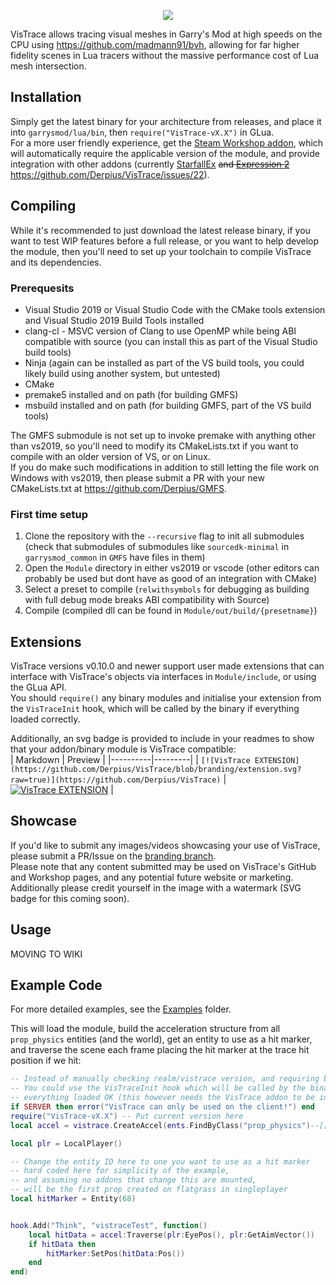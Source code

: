<p align="center">
<img src="https://github.com/Derpius/VisTrace/blob/master/Branding/banner.png?raw=true" />
</p>

VisTrace allows tracing visual meshes in Garry's Mod at high speeds on the CPU using https://github.com/madmann91/bvh, allowing for far higher fidelity scenes in Lua tracers without the massive performance cost of Lua mesh intersection.  

## Installation
Simply get the latest binary for your architecture from releases, and place it into `garrysmod/lua/bin`, then `require("VisTrace-vX.X")` in GLua.  
For a more user friendly experience, get the [Steam Workshop addon](https://steamcommunity.com/sharedfiles/filedetails/?id=2531198548), which will automatically require the applicable version of the module, and provide integration with other addons (currently [StarfallEx](https://github.com/thegrb93/StarfallEx) ~~and [Expression 2](https://github.com/wiremod/wire)~~ https://github.com/Derpius/VisTrace/issues/22).  

## Compiling
While it's recommended to just download the latest release binary, if you want to test WIP features before a full release, or you want to help develop the module, then you'll need to set up your toolchain to compile VisTrace and its dependencies.  

### Prerequesits
* Visual Studio 2019 or Visual Studio Code with the CMake tools extension and Visual Studio 2019 Build Tools installed
* clang-cl - MSVC version of Clang to use OpenMP while being ABI compatible with source (you can install this as part of the Visual Studio build tools)
* Ninja (again can be installed as part of the VS build tools, you could likely build using another system, but untested)
* CMake
* premake5 installed and on path (for building GMFS)
* msbuild installed and on path (for building GMFS, part of the VS build tools)

The GMFS submodule is not set up to invoke premake with anything other than vs2019, so you'll need to modify its CMakeLists.txt if you want to compile with an older version of VS, or on Linux.  
If you do make such modifications in addition to still letting the file work on Windows with vs2019, then please submit a PR with your new CMakeLists.txt at https://github.com/Derpius/GMFS.  

### First time setup
1. Clone the repository with the `--recursive` flag to init all submodules (check that submodules of submodules like `sourcedk-minimal` in `garrysmod_common` in `GMFS` have files in them)
2. Open the `Module` directory in either vs2019 or vscode (other editors can probably be used but dont have as good of an integration with CMake)  
3. Select a preset to compile (`relwithsymbols` for debugging as building with full debug mode breaks ABI compatibility with Source)
4. Compile (compiled dll can be found in `Module/out/build/{presetname}`)

## Extensions
VisTrace versions v0.10.0 and newer support user made extensions that can interface with VisTrace's objects via interfaces in `Module/include`, or using the GLua API.  
You should `require()` any binary modules and initialise your extension from the `VisTraceInit` hook, which will be called by the binary if everything loaded correctly.  

Additionally, an svg badge is provided to include in your readmes to show that your addon/binary module is VisTrace compatible:  
| Markdown | Preview |
|----------|---------|
| `[![VisTrace EXTENSION](https://github.com/Derpius/VisTrace/blob/branding/extension.svg?raw=true)](https://github.com/Derpius/VisTrace)` | [![VisTrace EXTENSION](https://github.com/Derpius/VisTrace/blob/master/Branding/extension.svg?raw=true)](https://github.com/Derpius/VisTrace) |

## Showcase
If you'd like to submit any images/videos showcasing your use of VisTrace, please submit a PR/Issue on the [branding branch](https://github.com/Derpius/VisTrace/tree/branding).  
Please note that any content submitted may be used on VisTrace's GitHub and Workshop pages, and any potential future website or marketing.  
Additionally please credit yourself in the image with a watermark (SVG badge for this coming soon).  

## Usage
MOVING TO WIKI

## Example Code
For more detailed examples, see the [Examples](https://github.com/Derpius/VisTrace/tree/master/Examples) folder.  

This will load the module, build the acceleration structure from all `prop_physics` entities (and the world), get an entity to use as a hit marker, and traverse the scene each frame placing the hit marker at the trace hit position if we hit:
```lua
-- Instead of manually checking realm/vistrace version, and requiring by hand
-- You could use the VisTraceInit hook which will be called by the binary if
-- everything loaded OK (this however needs the VisTrace addon to be installed)
if SERVER then error("VisTrace can only be used on the client!") end
require("VisTrace-vX.X") -- Put current version here
local accel = vistrace.CreateAccel(ents.FindByClass("prop_physics")--[[, false]]) -- Pass false here to disable tracing world (useful if you just want to interact with entities)

local plr = LocalPlayer()

-- Change the entity ID here to one you want to use as a hit marker
-- hard coded here for simplicity of the example,
-- and assuming no addons that change this are mounted,
-- will be the first prop created on flatgrass in singleplayer
local hitMarker = Entity(68) 


hook.Add("Think", "vistraceTest", function()
	local hitData = accel:Traverse(plr:EyePos(), plr:GetAimVector())
	if hitData then
		hitMarker:SetPos(hitData:Pos())
	end
end)
```
